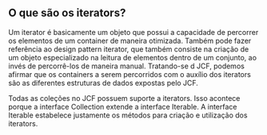 ## O que são os iterators?

Um iterator é basicamente um objeto que possui a capacidade de percorrer os elementos de um container de maneira otimizada. Também pode fazer referência ao design pattern iterator, que também consiste na criação de um objeto especializado na leitura de elementos dentro de um conjunto, ao invés de percorrê-los de maneira manual. Tratando-se d JCF, podemos afirmar que os containers a serem percorridos com o auxílio dos iterators são as diferentes estruturas de dados expostas pelo JCF.

Todas as coleções no JCF possuem suporte a iterators. Isso acontece porque a interface Collection extende a interface Iterable. A interface Iterable estabelece justamente os métodos para criação e utilização dos iterators.